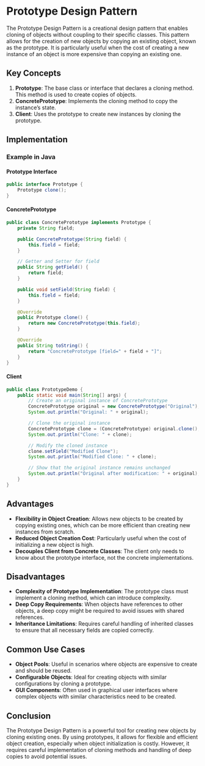 # Prototype Design Pattern

The Prototype Design Pattern is a creational design pattern that enables cloning of objects without coupling to their specific classes. This pattern allows for the creation of new objects by copying an existing object, known as the prototype. It is particularly useful when the cost of creating a new instance of an object is more expensive than copying an existing one.

## Key Concepts

1. **Prototype**: The base class or interface that declares a cloning method. This method is used to create copies of objects.
2. **ConcretePrototype**: Implements the cloning method to copy the instance’s state.
3. **Client**: Uses the prototype to create new instances by cloning the prototype.

## Implementation

### Example in Java

#### Prototype Interface

```java
public interface Prototype {
    Prototype clone();
}
```

#### ConcretePrototype

```java
public class ConcretePrototype implements Prototype {
    private String field;

    public ConcretePrototype(String field) {
        this.field = field;
    }

    // Getter and Setter for field
    public String getField() {
        return field;
    }

    public void setField(String field) {
        this.field = field;
    }

    @Override
    public Prototype clone() {
        return new ConcretePrototype(this.field);
    }

    @Override
    public String toString() {
        return "ConcretePrototype [field=" + field + "]";
    }
}
```

#### Client

```java
public class PrototypeDemo {
    public static void main(String[] args) {
        // Create an original instance of ConcretePrototype
        ConcretePrototype original = new ConcretePrototype("Original");
        System.out.println("Original: " + original);

        // Clone the original instance
        ConcretePrototype clone = (ConcretePrototype) original.clone();
        System.out.println("Clone: " + clone);

        // Modify the cloned instance
        clone.setField("Modified Clone");
        System.out.println("Modified Clone: " + clone);

        // Show that the original instance remains unchanged
        System.out.println("Original after modification: " + original);
    }
}
```

## Advantages

- **Flexibility in Object Creation**: Allows new objects to be created by copying existing ones, which can be more efficient than creating new instances from scratch.
- **Reduced Object Creation Cost**: Particularly useful when the cost of initializing a new object is high.
- **Decouples Client from Concrete Classes**: The client only needs to know about the prototype interface, not the concrete implementations.

## Disadvantages

- **Complexity of Prototype Implementation**: The prototype class must implement a cloning method, which can introduce complexity.
- **Deep Copy Requirements**: When objects have references to other objects, a deep copy might be required to avoid issues with shared references.
- **Inheritance Limitations**: Requires careful handling of inherited classes to ensure that all necessary fields are copied correctly.

## Common Use Cases

- **Object Pools**: Useful in scenarios where objects are expensive to create and should be reused.
- **Configurable Objects**: Ideal for creating objects with similar configurations by cloning a prototype.
- **GUI Components**: Often used in graphical user interfaces where complex objects with similar characteristics need to be created.

## Conclusion

The Prototype Design Pattern is a powerful tool for creating new objects by cloning existing ones. By using prototypes, it allows for flexible and efficient object creation, especially when object initialization is costly. However, it requires careful implementation of cloning methods and handling of deep copies to avoid potential issues.
